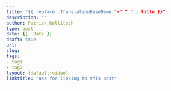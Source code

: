```yaml
---
title: "{{ replace .TranslationBaseName "-" " " | title }}"
description: ""
author: Patrick Kollitsch
type: post
date: {{ .Date }}
draft: true
url:
slug:
tags:
- tag1
- tag2
layout: (default|video)
linktitle: "use for linking to this post"
---
```

